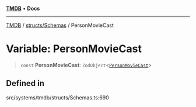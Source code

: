 [**TMDB**](../../../README.md) • **Docs**

***

[TMDB](../../../README.md) / [structs/Schemas](../README.md) / PersonMovieCast

# Variable: PersonMovieCast

> `const` **PersonMovieCast**: `ZodObject`\<[`PersonMovieCast`](../type-aliases/PersonMovieCast.md)\>

## Defined in

src/systems/tmdb/structs/Schemas.ts:690
